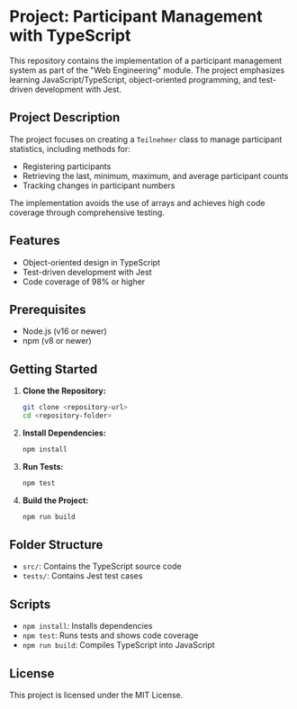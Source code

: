 # Project: Participant Management with TypeScript

This repository contains the implementation of a participant management system as part of the "Web Engineering" module. The project emphasizes learning JavaScript/TypeScript, object-oriented programming, and test-driven development with Jest.

## Project Description
The project focuses on creating a `Teilnehmer` class to manage participant statistics, including methods for:
- Registering participants
- Retrieving the last, minimum, maximum, and average participant counts
- Tracking changes in participant numbers

The implementation avoids the use of arrays and achieves high code coverage through comprehensive testing.

## Features
- Object-oriented design in TypeScript
- Test-driven development with Jest
- Code coverage of 98% or higher

## Prerequisites
- Node.js (v16 or newer)
- npm (v8 or newer)

## Getting Started

1. **Clone the Repository:**
   ```bash
   git clone <repository-url>
   cd <repository-folder>
   ```

2. **Install Dependencies:**
   ```bash
   npm install
   ```

3. **Run Tests:**
   ```bash
   npm test
   ```

4. **Build the Project:**
   ```bash
   npm run build
   ```

## Folder Structure
- `src/`: Contains the TypeScript source code
- `tests/`: Contains Jest test cases

## Scripts
- `npm install`: Installs dependencies
- `npm test`: Runs tests and shows code coverage
- `npm run build`: Compiles TypeScript into JavaScript

## License
This project is licensed under the MIT License.

